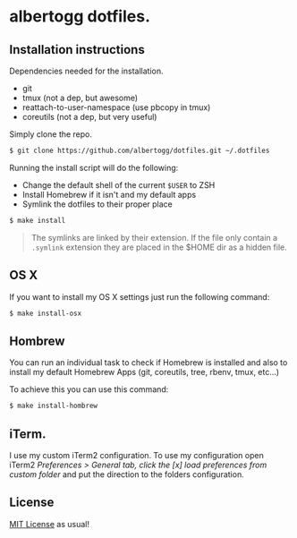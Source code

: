 # albertogg dotfiles.

## Installation instructions

Dependencies needed for the installation.

- git
- tmux (not a dep, but awesome)
- reattach-to-user-namespace (use pbcopy in tmux)
- coreutils (not a dep, but very useful)

Simply clone the repo.

```sh
$ git clone https://github.com/albertogg/dotfiles.git ~/.dotfiles
```

Running the install script will do the following:

- Change the default shell of the current `$USER` to ZSH
- Install Homebrew if it isn't and my default apps
- Symlink the dotfiles to their proper place

```sh
$ make install
```

> The symlinks are linked by their extension. If the file only contain a `.symlink`
> extension they are placed in the $HOME dir as a hidden file.

## OS X

If you want to install my OS X settings just run the following command:

```sh
$ make install-osx
```

## Hombrew

You can run an individual task to check if Homebrew is installed and also to
install my default Homebrew Apps (git, coreutils, tree, rbenv, tmux, etc...)

To achieve this you can use this command:

```sh
$ make install-hombrew
```

## iTerm.

I use my custom iTerm2 configuration. To use my configuration open iTerm2
*Preferences > General tab, click the [x] load preferences from custom folder* and
put the direction to the folders configuration.

## License

[MIT License][mit] as usual!

[mit]: https://github.com/albertogg/dotfiles/blob/master/LICENSE
